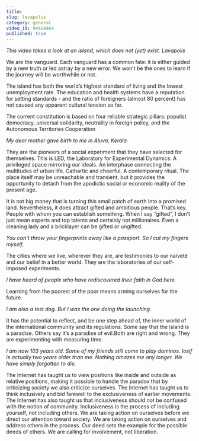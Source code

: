 ```yaml
---
title:  
slug: lavapolis
category: general
video_id: 94424464
published: true
---
```

_This video takes a look at an island, which does not (yet) exist. Lavapolis_

We are the vanguard. Each vanguard has a common fate: it is either guided by a new truth or led astray by a new error. We won’t be the ones to learn if the journey will be worthwhile or not.   

The island has both the world’s highest standard of living and the lowest unemployment rate. The education and health systems have a reputation for setting standards - and the ratio of foreigners (almost 80 percent) has not caused any apparent cultural tension so far. 

The current constitution is based on four reliable strategic pillars: populist democracy, universal solidarity, neutrality in foreign policy, and the Autonomous Territories Cooperation 

_My dear mother gave birth to me in Aluva, Kerala._

They are the pioneers of a social experiment that they have selected for themselves. 
This is LED, the Laboratory for Experimental Dynamics. A privileged space mirroring our ideals. An interphase connecting the multitudes of urban life. Cathartic and cheerful. A contemporary ritual. 
The place itself may be unreachable and transient, but it provides the opportunity to detach from the apodictic social or economic reality of the present age. 

It is not big money that is turning this small patch of earth into a promised land. Nevertheless, it does attract gifted and ambitious people. That’s key. People with whom you can establish something. When I say “gifted”, I don’t just mean experts and top talents and certainly not millionaires. Even a cleaning lady and a bricklayer can be gifted or ungifted. 

_You can’t throw your fingerprints away like a passport. So I cut my fingers myself._

The cities where we live, wherever they are, are testimonies to our naiveté and our belief in a better world. They are the laboratories of our self-imposed experiments. 

_I have heard of people who have rediscovered their faith in God here._

Learning from the poorest of the poor means arming ourselves for the future. 

_I am also a test dog. But I was the one doing the launching._

It has the potential to reflect, and be one step ahead of, the inner world of the international community and its regulations. 
Some say that the island is a paradise. Others say it’s a paradise of evil.Both are right and wrong.
They are experimenting with measuring time. 

_I am now 103 years old. Some of my friends still come to play dominos. Iosif is actually two years older than me. Nothing amazes me any longer. We have simply forgotten to die._

The Internet has taught us to view positions like inside and outside as relative positions, making it possible to handle the paradox that by criticizing society we also criticize ourselves. The Internet has taught us to think inclusively and bid farewell to the exclusiveness of earlier movements. The Internet has also taught us that inclusiveness should not be confused with the notion of community. Inclusiveness is the process of including yourself, not including others. We are taking action on ourselves before we direct our attention toward society. We are taking action on ourselves and address others in the process. Our deed sets the example for the possible deeds of others. We are calling for involvement, not liberation. 

